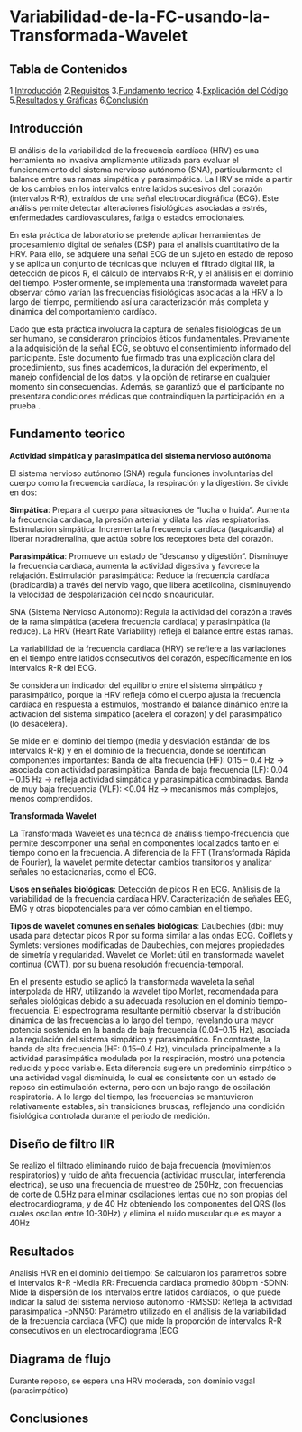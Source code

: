 # Variabilidad-de-la-FC-usando-la-Transformada-Wavelet

## Tabla de Contenidos 
1.[Introducción](#introducción)
2.[Requisitos](#requisitos)
3.[Fundamento teorico](#fundamento-teorico)
4.[Explicación del Código](#explicación-del-código)
5.[Resultados y Gráficas](#resultados-y-gráficas)
6.[Conclusión](#conclusión)

## Introducción 
El análisis de la variabilidad de la frecuencia cardíaca (HRV) es una herramienta no invasiva ampliamente utilizada para evaluar el funcionamiento del sistema nervioso autónomo (SNA), particularmente el balance entre sus ramas simpática y parasimpática. La HRV se mide a partir de los cambios en los intervalos entre latidos sucesivos del corazón (intervalos R-R), extraídos de una señal electrocardiográfica (ECG). Este análisis permite detectar alteraciones fisiológicas asociadas a estrés, enfermedades cardiovasculares, fatiga o estados emocionales.

En esta práctica de laboratorio se pretende aplicar herramientas de procesamiento digital de señales (DSP) para el análisis cuantitativo de la HRV. Para ello, se adquiere una señal ECG de un sujeto en estado de reposo y se aplica un conjunto de técnicas que incluyen el filtrado digital IIR, la detección de picos R, el cálculo de intervalos R-R, y el análisis en el dominio del tiempo. Posteriormente, se implementa una transformada wavelet para observar cómo varían las frecuencias fisiológicas asociadas a la HRV a lo largo del tiempo, permitiendo así una caracterización más completa y dinámica del comportamiento cardíaco.

Dado que esta práctica involucra la captura de señales fisiológicas de un ser humano, se consideraron principios éticos fundamentales. Previamente a la adquisición de la señal ECG, se obtuvo el consentimiento informado del participante. Este documento fue firmado tras una explicación clara del procedimiento, sus fines académicos, la duración del experimento, el manejo confidencial de los datos, y la opción de retirarse en cualquier momento sin consecuencias. Además, se garantizó que el participante no presentara condiciones médicas que contraindiquen la participación en la prueba
.
## Fundamento teorico
**Actividad simpática y parasimpática del sistema nervioso autónoma**

El sistema nervioso autónomo (SNA) regula funciones involuntarias del cuerpo como la frecuencia cardíaca, la respiración y la digestión. Se divide en dos:

**Simpática**: Prepara al cuerpo para situaciones de “lucha o huida”. Aumenta la frecuencia cardíaca, la presión arterial y dilata las vías respiratorias.
Estimulación simpática: Incrementa la frecuencia cardíaca (taquicardia) al liberar noradrenalina, que actúa sobre los receptores beta del corazón.

**Parasimpática**: Promueve un estado de “descanso y digestión”. Disminuye la frecuencia cardíaca, aumenta la actividad digestiva y favorece la relajación.
Estimulación parasimpática: Reduce la frecuencia cardíaca (bradicardia) a través del nervio vago, que libera acetilcolina, disminuyendo la velocidad de despolarización del nodo sinoauricular.

SNA (Sistema Nervioso Autónomo):
Regula la actividad del corazón a través de la rama simpática (acelera frecuencia cardíaca) y parasimpática (la reduce). La HRV (Heart Rate Variability) refleja el balance entre estas ramas.

La variabilidad de la frecuencia cardiaca (HRV) se refiere a las variaciones en el tiempo entre latidos consecutivos del corazón, específicamente en los intervalos R-R del ECG.

Se considera un indicador del equilibrio entre el sistema simpático y parasimpático, porque la HRV refleja cómo el cuerpo ajusta la frecuencia cardíaca en respuesta a estímulos, mostrando el balance dinámico entre la activación del sistema simpático (acelera el corazón) y del parasimpático (lo desacelera).

Se mide en el dominio del tiempo (media y desviación estándar de los intervalos R-R) y en el dominio de la frecuencia, donde se identifican componentes importantes:
Banda de alta frecuencia (HF): 0.15 – 0.4 Hz → asociada con actividad parasimpática.
Banda de baja frecuencia (LF): 0.04 – 0.15 Hz → refleja actividad simpática y parasimpática combinadas.
Banda de muy baja frecuencia (VLF): <0.04 Hz → mecanismos más complejos, menos comprendidos.

**Transformada Wavelet**

La Transformada Wavelet es una técnica de análisis tiempo-frecuencia que permite descomponer una señal en componentes localizados tanto en el tiempo como en la frecuencia. A diferencia de la FFT (Transformada Rápida de Fourier), la wavelet permite detectar cambios transitorios y analizar señales no estacionarias, como el ECG.

**Usos en señales biológicas**:
Detección de picos R en ECG.
Análisis de la variabilidad de la frecuencia cardíaca HRV.
Caracterización de señales EEG, EMG y otras biopotenciales para ver cómo cambian en el tiempo.

**Tipos de wavelet comunes en señales biológicas**:
Daubechies (db): muy usada para detectar picos R por su forma similar a las ondas ECG.
Coiflets y Symlets: versiones modificadas de Daubechies, con mejores propiedades de simetría y regularidad.
Wavelet de Morlet: útil en transformada wavelet continua (CWT), por su buena resolución frecuencia-temporal.

En el presente estudio se aplicó la transformada waveleta la señal interpolada de HRV, utilizando la wavelet tipo Morlet, recomendada para señales biológicas debido a su adecuada resolución en el dominio tiempo-frecuencia. El espectrograma resultante permitió observar la distribución dinámica de las frecuencias a lo largo del tiempo, revelando una mayor potencia sostenida en la banda de baja frecuencia (0.04–0.15 Hz), asociada a la regulación del sistema simpático y parasimpático. En contraste, la banda de alta frecuencia (HF: 0.15–0.4 Hz), vinculada principalmente a la actividad parasimpática modulada por la respiración, mostró una potencia reducida y poco variable. Esta diferencia sugiere un predominio simpático o una actividad vagal disminuida, lo cual es consistente con un estado de reposo sin estimulación externa, pero con un bajo rango de oscilación respiratoria. A lo largo del tiempo, las frecuencias se mantuvieron relativamente estables, sin transiciones bruscas, reflejando una condición fisiológica controlada  durante el periodo de medición.

## Diseño de filtro IIR

 Se realizo el filtrado eliminando ruido de baja frecuencia (movimientos respiratorios) y ruido de añta frecuencia (actividad muscular, interferencia electrica), se uso una frecuencia de muestreo de 250Hz, con frecuencias de corte de 0.5Hz para eliminar oscilaciones lentas que no son propias del electrocardiograma, y de 40 Hz obteniendo los componentes del QRS (los cuales oscilan entre 10-30Hz) y elimina el ruido muscular que es mayor a 40Hz

## Resultados

Analisis HVR en el dominio del tiempo: Se calcularon los parametros sobre el intervalos R-R 
-Media RR: Frecuencia cardiaca promedio 80bpm
-SDNN:  Mide la dispersión de los intervalos entre latidos cardíacos, lo que puede indicar la salud del sistema nervioso autónomo
-RMSSD: Refleja la actividad parasimpatica 
-pNN50: Parámetro utilizado en el análisis de la variabilidad de la frecuencia cardiaca (VFC) que mide la proporción de intervalos R-R consecutivos en un electrocardiograma (ECG

## Diagrama de flujo


Durante reposo, se espera una HRV moderada, con dominio vagal (parasimpático)

## Conclusiones
